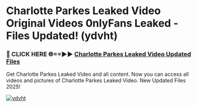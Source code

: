 # Charlotte Parkes Leaked Video Original Videos 0nlyFans Leaked - Files Updated! (ydvht)

<h3>🔴 CLICK HERE 🌐==►► <a href="https://tinyurl.com/2m67pmp6" rel="nofollow">Charlotte Parkes Leaked Video Updated Files</a></h3>

Get Charlotte Parkes Leaked Video and all content. Now you can access all videos and pictures of Charlotte Parkes Leaked Video. New Updated Files 2025!

[![ydvht](https://i.imgur.com/H4QAA4z.gif)](https://tinyurl.com/2m67pmp6)